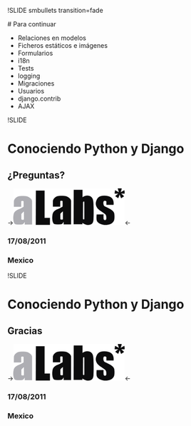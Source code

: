 !SLIDE smbullets transition=fade

# Para continuar

* Relaciones en modelos
* Ficheros estáticos e imágenes
* Formularios
* i18n
* Tests
* logging
* Migraciones
* Usuarios
* django.contrib
* AJAX

!SLIDE 
# Conociendo Python y Django
## ¿Preguntas?
->![logo-alabs](logo.png)<-
### 17/08/2011
### Mexico

!SLIDE 
# Conociendo Python y Django
## Gracias
->![logo-alabs](logo.png)<-
### 17/08/2011
### Mexico
